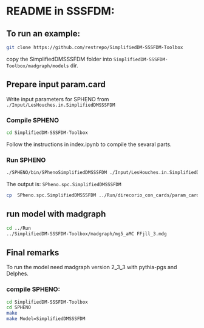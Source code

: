 # README in SSSFDM:

##  To run an example:
```bash
git clone https://github.com/restrepo/SimplifiedDM-SSSFDM-Toolbox
```

copy the SimplifiedDMSSSFDM folder into  `SimplifiedDM-SSSFDM-Toolbox/madgraph/models` dir.

## Prepare input param.card
Write input parameters for SPHENO from `./Input/LesHouches.in.SimplifiedDMSSSFDM`

### Compile SPHENO
```bash
cd SimplifiedDM-SSSFDM-Toolbox
```
Follow the instructions in index.ipynb to compile the sevaral parts.


### Run SPHENO

```bash
./SPHENO/bin/SPhenoSimplifiedDMSSSFDM ./Input/LesHouches.in.SimplifiedDMSSSFDM
```
The output is: `SPheno.spc.SimplifiedDMSSSFDM`
```bash
cp  SPheno.spc.SimplifiedDMSSSFDM ../Run/direcorio_con_cards/param_card.dat
```

## run model with madgraph

```bash
cd ../Run
../SimplifiedDM-SSSFDM-Toolbox/madgraph/mg5_aMC FFjll_3.mdg
```

## Final remarks

To run the model need madgraph version 2_3_3 with pythia-pgs and Delphes.

###	compile SPHENO:
```bash
cd SimplifiedDM-SSSFDM-Toolbox
cd SPHENO
make
make Model=SimplifiedDMSSSFDM
```




